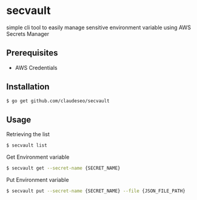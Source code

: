 # secvault
simple cli tool to easily manage sensitive environment variable using AWS Secrets Manager 

## Prerequisites

- AWS Credentials

## Installation

```bash
$ go get github.com/claudeseo/secvault
```

## Usage

Retrieving the list 

```bash
$ secvault list
```

Get Environment variable 

```bash
$ secvault get --secret-name {SECRET_NAME}
```


Put Environment variable

```bash
$ secvault put --secret-name {SECRET_NAME} --file {JSON_FILE_PATH}
```
